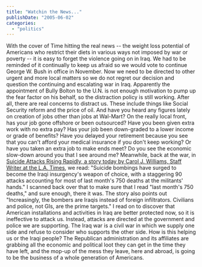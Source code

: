 ```yaml
---
title: "Watchin the News..."
publishDate: "2005-06-02"
categories: 
  - "politics"
---
```


With the cover of Time hitting the real news -- the weight loss potential of Americans who restrict their diets in various ways not imposed by war or poverty -- it is easy to forget the violence going on in Iraq. We had to be reminded of it continually to keep us afraid so we would vote to continue George W. Bush in office in November. Now we need to be directed to other urgent and more local matters so we do not regret our decision and question the continuing and escalating war in Iraq. Apparently the appointment of Bully Bolton to the U.N. is not enough motivation to pump up the fear factor on his behalf, so the distraction policy is still working. After all, there are real concerns to distract us. These include things like Social Security reform and the price of oil. And have you heard any figures lately on creation of jobs other than jobs at Wal-Mart? On the really local front, has your job gone offshore or been outsourced? Have you been given extra work with no extra pay? Has your job been down-graded to a lower income or grade of benefits? Have you delayed your retirement because you see that you can't afford your medical insurance if you don't keep working? Or have you taken an extra job to make ends meet? Do you see the economic slow-down around you that I see around me? Meanwhile, back at the war, in [Suicide Attacks Rising Rapidly, a story today by Carol J. Williams, Staff Writer at the L.A. Times](http://www.latimes.com/news/nationworld/world/la-fg-bombers2jun02,0,2017073.story), we read: "Suicide bombings have surged to become the Iraqi insurgency's weapon of choice, with a staggering 90 attacks accounting for most of last month's 750 deaths at the militants' hands." I scanned back over that to make sure that I read "last month's 750 deaths," and sure enough, there it was. The story also points out "Increasingly, the bombers are Iraqis instead of foreign infiltrators. Civilians and police, not GIs, are the prime targets." I read on to discover that American installations and activities in Iraq are better protected now, so it is ineffective to attack us. Instead, attacks are directed at the government and police we are supporting. The Iraq war is a civil war in which we supply one side and refuse to consider who supports the other side. How is this helping us or the Iraqi people? The Republican administration and its affiliates are grabbing all the economic and political loot they can get in the time they have left, and the mop-up of the mess they leave, here and abroad, is going to be the business of a whole generation of Americans.
